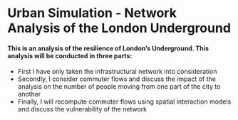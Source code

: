# Urban Simulation - Network Analysis of the London Underground

#### This is an analysis of the resilience of London’s Underground. This analysis will be conducted in three parts:

- First I have only taken the infrastructural network into consideration
- Secondly, I consider commuter flows and discuss the impact of the analysis on the number of people moving from one part of the city to another
- Finally, I will recompute commuter flows using spatial interaction models and discuss the vulnerability of the network
